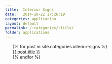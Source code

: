 ```yaml
---
title:  Interior Signs
date:   2014-10-22 17:26:19
categories: application
layout: default
permalink: /:categories/:title/
folder: applications
---
```

<ul>
  {% for post in site.categories.interior-signs %}
    <div>
      <a href="{{ post.url }}">{{ post.title }}</a>
    </div>
  {% endfor %}
</ul>